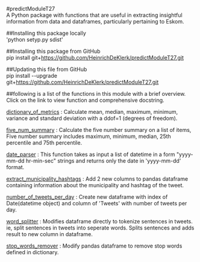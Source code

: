 #predictModuleT27  
A Python package with functions that are useful in extracting insightful information from data and dataframes, particularly pertaining to Eskom. 

##Installing this package locally  
'python setyp.py sdist'

##Installing this package from GitHub  
pip install git+https://github.com/HeinrichDeKlerk/predictModuleT27.git

##Updating this file from GitHub  
pip install --upgrade git+https://github.com/HeinrichDeKlerk/predictModuleT27.git

##following is a list of the functions in this module with a brief overview. Click on the link to view function and comprehensive docstring.


[dictionary_of_metrics](functions/dictionary_of_metrics.py) :   Calculate mean, median, maximum, minimum, variance and standard deviation with a ddof=1 (degrees of freedom).
    	   	             

[five_num_summary](functions/five_num_summary.py) :   Calculate the five number summary on a list of items, Five number summary includes maximum, minimum, median, 25th                        percentile and 75th percentile.
    	             

[date_parser](functions/date_parser.py) :   This function takes as input a list of datetime in a form "yyyy-mm-dd hr-min-sec" strings and returns only the date in                   'yyyy-mm-dd' format.

[extract_municipality_hashtags](functions/extract_municipality_hashtags.py) :   Add 2 new columns to pandas dataframe containing information about the municipality and hashtag of the                                   tweet.
	  		                        

[number_of_tweets_per_day](functions/number_of_tweets_per_day.py) :   Create new dataframe with index of Date(datetime object) and column of 'Tweets' with number of tweets per                                day.    
    	   		               

[word_splitter](functions/word_splitter.py) :   Modifies dataframe directly to tokenize sentences in tweets. ie, split sentences in tweets into seperate words. Splits                   sentences and adds result to new column in dataframe.
    	          

[stop_words_remover](functions/stop_words_remover.py) :   Modify pandas dataframe to remove stop words defined in dictionary.    
    	      	       
